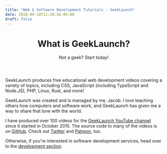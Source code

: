 ```yaml
---
title: "Web & Software Development Tutorials - GeekLaunch"
date: 2018-09-18T11:28:56-05:00
draft: false
---
```


<!-- hey, how's it going -->
<header>
    <h1>What is GeekLaunch?</h1>
    <p>Not a geek? Start today!</p>
</header>
<section>
    <p>
        GeekLaunch produces free educational web development videos covering a variety of topics, including CSS, JavaScript (including TypeScript and Node.JS), PHP, Linux, Rust, and more!
    </p>
    <p>
        GeekLaunch was created and is managed by me, Jacob. I love teaching others how computers and software work, and GeekLaunch has given me a way to share that love with the world.
    </p>
    <p>
        I have produced over 100 videos for the <a href="https://www.youtube.com/c/GeekLaunch?sub_confirmation=1">GeekLaunch YouTube channel</a> since it started in October 2015. The source code to many of the videos is on <a href="https://github.com/GeekLaunch">GitHub</a>. Check out <a href="https://twitter.com/Geek_Launch">Twitter</a> and <a href="https://www.patreon.com/GeekLaunch">Patreon</a>, too.
    </p>
    <p>
        Otherwise, if you're interested in software development services, head over to the <a href="/dev">development section</a>.
    </p>
</section>
<!-- これを読みにグーグル翻訳を使う必要のあるお前は -->

